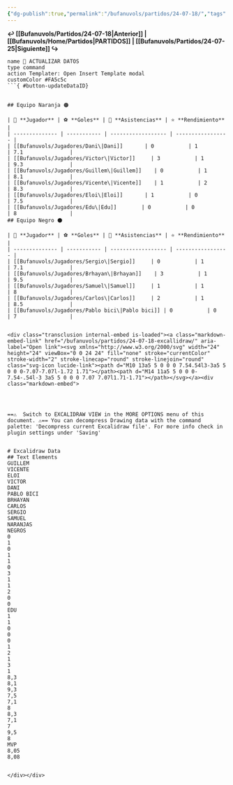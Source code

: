 ```yaml
---
{"dg-publish":true,"permalink":"/bufanuvols/partidos/24-07-18/","tags":["#resultados"],"noteIcon":""}
---
```


**↩️ [[Bufanuvols/Partidos/24-07-18\|Anterior]] | [[Bufanuvols/Home/Partidos\|PARTIDOS]] | [[Bufanuvols/Partidos/24-07-25\|Siguiente]] ↪️**

```button
name 🔄 ACTUALIZAR DATOS
type command
action Templater: Open Insert Template modal
customColor #FA5c5c
```{ #button-updateDataID}


## Equipo Naranja 🟠

| 👤 **Jugador** | ⚽ **Goles** | 👟 **Asistencias** | ⭐ **Rendimiento** |
| -------------- | ----------- | ------------------ | ----------------- |
| [[Bufanuvols/Jugadores/Dani\|Dani]]       | 0           | 1                  | 7.1               |
| [[Bufanuvols/Jugadores/Victor\|Victor]]     | 3           | 1                  | 9.3               |
| [[Bufanuvols/Jugadores/Guillem\|Guillem]]    | 0           | 1                  | 8.1               |
| [[Bufanuvols/Jugadores/Vicente\|Vicente]]    | 1           | 2                  | 8.3               |
| [[Bufanuvols/Jugadores/Eloi\|Eloi]]       | 1           | 0                  | 7.5               |
| [[Bufanuvols/Jugadores/Edu\|Edu]]        | 0           | 0                  | 8                 |
## Equipo Negro ⚫

| 👤 **Jugador** | ⚽ **Goles** | 👟 **Asistencias** | ⭐ **Rendimiento** |
| -------------- | ----------- | ------------------ | ----------------- |
| [[Bufanuvols/Jugadores/Sergio\|Sergio]]     | 0           | 1                  | 7.1               |
| [[Bufanuvols/Jugadores/Brhayan\|Brhayan]]    | 3           | 1                  | 9.5               |
| [[Bufanuvols/Jugadores/Samuel\|Samuel]]     | 1           | 1                  | 8                 |
| [[Bufanuvols/Jugadores/Carlos\|Carlos]]     | 2           | 1                  | 8.5               |
| [[Bufanuvols/Jugadores/Pablo bici\|Pablo bici]] | 0           | 0                  | 7                 |


<div class="transclusion internal-embed is-loaded"><a class="markdown-embed-link" href="/bufanuvols/partidos/24-07-18-excallidraw/" aria-label="Open link"><svg xmlns="http://www.w3.org/2000/svg" width="24" height="24" viewBox="0 0 24 24" fill="none" stroke="currentColor" stroke-width="2" stroke-linecap="round" stroke-linejoin="round" class="svg-icon lucide-link"><path d="M10 13a5 5 0 0 0 7.54.54l3-3a5 5 0 0 0-7.07-7.07l-1.72 1.71"></path><path d="M14 11a5 5 0 0 0-7.54-.54l-3 3a5 5 0 0 0 7.07 7.07l1.71-1.71"></path></svg></a><div class="markdown-embed">




==⚠  Switch to EXCALIDRAW VIEW in the MORE OPTIONS menu of this document. ⚠== You can decompress Drawing data with the command palette: 'Decompress current Excalidraw file'. For more info check in plugin settings under 'Saving'


# Excalidraw Data
## Text Elements
GUILLEM 
VICENTE 
ELOI 
VICTOR 
DANI 
PABLO BICI 
BRHAYAN 
CARLOS 
SERGIO 
SAMUEL 
NARANJAS 
NEGROS 
0 
1 
0 
1 
1 
0 
3 
1 
1 
2 
0 
0 
EDU 
1 
1 
0 
0 
0 
1 
2 
1 
3 
1 
8,3 
8,1 
9,3 
7,5 
7,1 
8 
8,3 
7,1 
7 
9,5 
8 
MVP 
8,05 
8,08 


</div></div>

